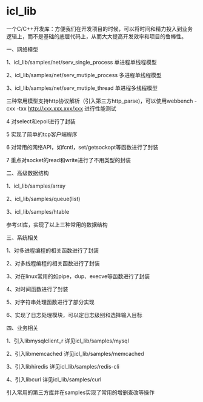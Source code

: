 icl_lib
=======

一个C/C++开发库：方便我们在开发项目的时候，可以将时间和精力投入到业务逻辑上，而不是基础的底层代码上，从而大大提高开发效率和项目的鲁棒性。

一、网络模型

1、icl_lib/samples/net/serv_single_process 单进程单线程模型

2、icl_lib/samples/net/serv_mutiple_process 多进程单线程模型

3、icl_lib/samples/net/serv_mutiple_thread 单进程多线程模型

三种常用模型支持http协议解析（引入第三方http_parse)，可以使用webbench -cxx -txx http://xxx.xxx.xxx/xxx 进行性能测试

4 对select和epoll进行了封装

5 实现了简单的tcp客户端程序

6 对常用的网络API，如fcntl，set/getsockopt等函数进行了封装

7 重点对socket的read和write进行了不用类型的封装


二、高级数据结构

1、icl_lib/samples/array

2、icl_lib/samples/queue(list)

3、icl_lib/samples/htable

参考stl库，实现了以上三种常用的数据结构

三、系统相关

1、对多进程编程的相关函数进行了封装

2、对多线程编程的相关函数进行了封装

3、对在linux常用的如pipe，dup、execve等函数进行了封装

4、对时间函数进行了封装

5、对字符串处理函数进行了部分实现

6、实现了日志处理模块，可以定日志级别和选择输入目标


四、业务相关

1、引入libmysqlclient_r 详见icl_lib/samples/mysql

2、引入libmemcached 详见icl_lib/samples/memcached

3、引入libhiredis 详见icl_lib/samples/redis-cli

4、引入libcurl 详见icl_lib/samples/curl

引入常用的第三方库并在samples实现了常用的增删查改等操作



